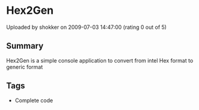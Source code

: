 # Hex2Gen

Uploaded by shokker on 2009-07-03 14:47:00 (rating 0 out of 5)

## Summary

Hex2Gen is a simple console application to convert from intel Hex format to generic format

## Tags

- Complete code
